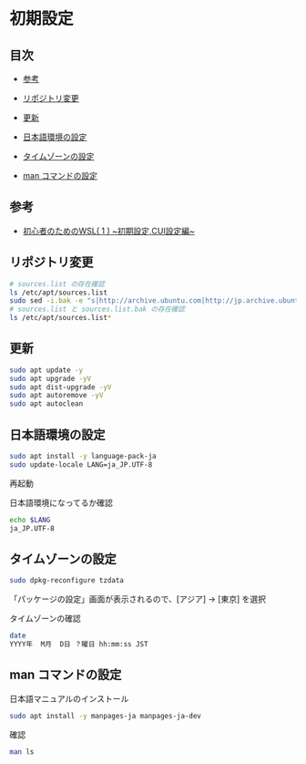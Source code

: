 # 初期設定


## 目次

- [参考](#references)

- [リポジトリ変更](#changeRepository)

- [更新](#update)

- [日本語環境の設定](#setJapaneseEnv)

- [タイムゾーンの設定](#setTimeZone)

- [man コマンドの設定](#setMan)


## <a id="references"></a> 参考

- [初心者のためのWSL( 1 ) ~初期設定,CUI設定編~](https://qiita.com/yoshige/items/dbc85b048fba51e597ee)


## <a id="changeRepository"></a> リポジトリ変更

```sh
# sources.list の存在確認
ls /etc/apt/sources.list
sudo sed -i.bak -e "s|http://archive.ubuntu.com|http://jp.archive.ubuntu.com|g" /etc/apt/sources.list
# sources.list と sources.list.bak の存在確認
ls /etc/apt/sources.list*
```


## <a id="update"></a> 更新

```sh
sudo apt update -y
sudo apt upgrade -yV
sudo apt dist-upgrade -yV
sudo apt autoremove -yV
sudo apt autoclean
```


## <a id="setJapaneseEnv"></a> 日本語環境の設定

```sh
sudo apt install -y language-pack-ja
sudo update-locale LANG=ja_JP.UTF-8
```

再起動

日本語環境になってるか確認

```sh
echo $LANG
ja_JP.UTF-8
```


## <a id="setTimeZone"></a> タイムゾーンの設定

```sh
sudo dpkg-reconfigure tzdata
```

「パッケージの設定」画面が表示されるので、[アジア] -> [東京] を選択

タイムゾーンの確認

```sh
date
YYYY年  M月  D日 ？曜日 hh:mm:ss JST
```


## <a id="setMan"></a> man コマンドの設定

日本語マニュアルのインストール

```sh
sudo apt install -y manpages-ja manpages-ja-dev
```

確認

```sh
man ls
```

